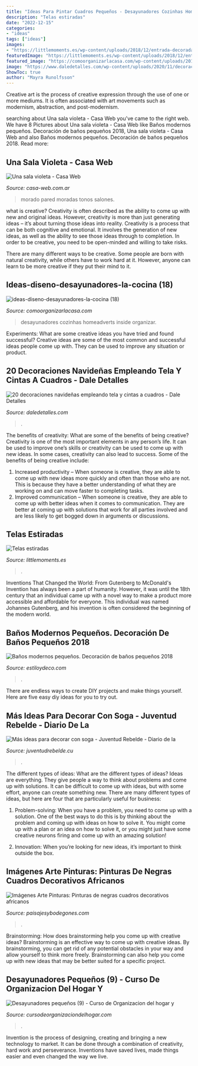 ```yaml
---
title: "Ideas Para Pintar Cuadros Pequeños - Desayunadores Cozinhas Homeadverts Inside Organizar"
description: "Telas estiradas"
date: "2022-12-15"
categories:
- "ideas"
tags: ["ideas"]
images:
- "https://littlemoments.es/wp-content/uploads/2018/12/entrada-decorada-con-telas.jpg"
featuredImage: "https://littlemoments.es/wp-content/uploads/2018/12/entrada-decorada-con-telas.jpg"
featured_image: "https://comoorganizarlacasa.com/wp-content/uploads/2017/09/ideas-diseno-desayunadores-la-cocina-18.jpg"
image: "https://www.daledetalles.com/wp-content/uploads/2020/11/decoracion-con-liston-a-cuadros3.jpg"
ShowToc: true
author: "Mayra Runolfsson"
---
```



Creative art is the process of creative expression through the use of one or more mediums. It is often associated with art movements such as modernism, abstraction, and post-modernism.

	

		
searching about Una sala violeta - Casa Web you've came to the right web. We have 8 Pictures about Una sala violeta - Casa Web like Baños modernos pequeños. Decoración de baños pequeños 2018, Una sala violeta - Casa Web and also Baños modernos pequeños. Decoración de baños pequeños 2018. Read more:
		
    
## Una Sala Violeta - Casa Web

<img loading=lazy src="https://casa-web.com.ar/wp-content/uploads/2013/07/living-morado-y-blanco.jpg" onerror="this.onerror=null;this.src='https://tse4.mm.bing.net/th?id=OIP.o_9L--4p3CaZkz07OLrhnQHaFj&amp;pid=15.1';" alt="Una sala violeta - Casa Web">

_Source: casa-web.com.ar_

>morado pared moradas tonos salones. 

	

what is creative?
Creativity is often described as the ability to come up with new and original ideas. However, creativity is more than just generating ideas – it’s about turning those ideas into reality.
Creativity is a process that can be both cognitive and emotional. It involves the generation of new ideas, as well as the ability to see those ideas through to completion. In order to be creative, you need to be open-minded and willing to take risks.

There are many different ways to be creative. Some people are born with natural creativity, while others have to work hard at it. However, anyone can learn to be more creative if they put their mind to it.

    
## Ideas-diseno-desayunadores-la-cocina (18)

<img loading=lazy src="https://comoorganizarlacasa.com/wp-content/uploads/2017/09/ideas-diseno-desayunadores-la-cocina-18.jpg" onerror="this.onerror=null;this.src='https://tse1.mm.bing.net/th?id=OIP.Vg0nCGP4siiWEUz0pMfyEQHaLH&amp;pid=15.1';" alt="ideas-diseno-desayunadores-la-cocina (18)">

_Source: comoorganizarlacasa.com_

>desayunadores cozinhas homeadverts inside organizar. 

	

Experiments: What are some creative ideas you have tried and found successful?
Creative ideas are some of the most common and successful ideas people come up with. They can be used to improve any situation or product.

    
## 20 Decoraciones Navideñas Empleando Tela Y Cintas A Cuadros - Dale Detalles

<img loading=lazy src="https://www.daledetalles.com/wp-content/uploads/2020/11/decoracion-con-liston-a-cuadros3.jpg" onerror="this.onerror=null;this.src='https://tse2.mm.bing.net/th?id=OIP.gqCZF0gQX6Zudf3zAvmf9wHaJt&amp;pid=15.1';" alt="20 decoraciones navideñas empleando tela y cintas a cuadros - Dale Detalles">

_Source: daledetalles.com_

>. 

	

The benefits of creativity: What are some of the benefits of being creative?
Creativity is one of the most important elements in any person’s life. It can be used to improve one’s skills or creativity can be used to come up with new ideas. In some cases, creativity can also lead to success. Some of the benefits of being creative include: 
1. Increased productivity – When someone is creative, they are able to come up with new ideas more quickly and often than those who are not. This is because they have a better understanding of what they are working on and can move faster to completing tasks. 
2. Improved communication – When someone is creative, they are able to come up with better ideas when it comes to communication. They are better at coming up with solutions that work for all parties involved and are less likely to get bogged down in arguments or discussions. 

    
## Telas Estiradas

<img loading=lazy src="https://littlemoments.es/wp-content/uploads/2018/12/entrada-decorada-con-telas.jpg" onerror="this.onerror=null;this.src='https://tse4.mm.bing.net/th?id=OIP.0udN7enavdwU0ukcqg4_hAHaEo&amp;pid=15.1';" alt="Telas estiradas">

_Source: littlemoments.es_

>. 

	

Inventions That Changed the World: From Gutenberg to McDonald's
Invention has always been a part of humanity. However, it was until the 18th century that an individual came up with a novel way to make a product more accessible and affordable for everyone. This individual was named Johannes Gutenberg, and his invention is often considered the beginning of the modern world.

    
## Baños Modernos Pequeños. Decoración De Baños Pequeños 2018

<img loading=lazy src="https://www.estiloydeco.com/wp-content/uploads/2010/06/pequenos-banos-modernos-8.jpg" onerror="this.onerror=null;this.src='https://tse4.mm.bing.net/th?id=OIP.TlEdJz2ul0H0n8eW5hVyCwHaKs&amp;pid=15.1';" alt="Baños modernos pequeños. Decoración de baños pequeños 2018">

_Source: estiloydeco.com_

>. 

	

There are endless ways to create DIY projects and make things yourself. Here are five easy diy ideas for you to try out.

    
## Más Ideas Para Decorar Con Soga - Juventud Rebelde - Diario De La

<img loading=lazy src="https://www.juventudrebelde.cu/images/medias/2015/06/48478-fotografia-g.jpg" onerror="this.onerror=null;this.src='https://tse3.mm.bing.net/th?id=OIP.PWwTVMUBElODLeIEqSNAYQHaLH&amp;pid=15.1';" alt="Más ideas para decorar con soga - Juventud Rebelde - Diario de la">

_Source: juventudrebelde.cu_

>. 

	

The different types of ideas: What are the different types of ideas?
Ideas are everything. They give people a way to think about problems and come up with solutions. It can be difficult to come up with ideas, but with some effort, anyone can create something new. There are many different types of ideas, but here are four that are particularly useful for business:
1. Problem-solving: When you have a problem, you need to come up with a solution. One of the best ways to do this is by thinking about the problem and coming up with ideas on how to solve it. You might come up with a plan or an idea on how to solve it, or you might just have some creative neurons firing and come up with an amazing solution!

2. Innovation: When you’re looking for new ideas, it’s important to think outside the box.

    
## Imágenes Arte Pinturas: Pinturas De Negras Cuadros Decorativos Africanos

<img loading=lazy src="http://4.bp.blogspot.com/-ZVZdpUzBxBM/VbkypoUhCzI/AAAAAAADcoc/EzpJK4iVJRY/s1600/negras-cuadros-decorativos_35.jpg" onerror="this.onerror=null;this.src='https://tse4.mm.bing.net/th?id=OIP.5ThtKhMUzEzfMGFat5F4aQHaGs&amp;pid=15.1';" alt="Imágenes Arte Pinturas: Pinturas de negras cuadros decorativos africanos">

_Source: paisajesybodegones.com_

>. 

	

Brainstorming: How does brainstorming help you come up with creative ideas?
Brainstorming is an effective way to come up with creative ideas. By brainstorming, you can get rid of any potential obstacles in your way and allow yourself to think more freely. Brainstorming can also help you come up with new ideas that may be better suited for a specific project.

    
## Desayunadores Pequeños (9) - Curso De Organizacion Del Hogar Y

<img loading=lazy src="https://cursodeorganizaciondelhogar.com/wp-content/uploads/2016/06/Desayunadores-pequeños-9.jpg" onerror="this.onerror=null;this.src='https://tse2.mm.bing.net/th?id=OIP.vaC2121iLHzuo4XVhzSaywHaJ4&amp;pid=15.1';" alt="Desayunadores pequeños (9) - Curso de Organizacion del hogar y">

_Source: cursodeorganizaciondelhogar.com_

>. 

	

Invention is the process of designing, creating and bringing a new technology to market. It can be done through a combination of creativity, hard work and perseverance. Inventions have saved lives, made things easier and even changed the way we live.

